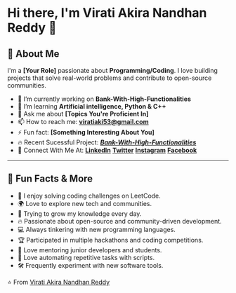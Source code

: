 <!---
ViratiAkiraNandhanReddy/ViratiAkiraNandhanReddy is a ✨ special ✨ repository because its `README.md` (this file) appears on your GitHub profile.
You can click the Preview link to take a look at your changes.
--->


# Hi there, I'm Virati Akira Nandhan Reddy 👋

## 🚀 About Me

I'm a **[Your Role]** passionate about **Programming/Coding**. I love building projects that solve real-world problems and contribute to open-source communities. 

- 🔭 I’m currently working on **Bank-With-High-Functionalities**
- 🌱 I’m learning **Artificial intelligence, Python & C++**
- 💬 Ask me about **[Topics You're Proficient In]**
- 📫 How to reach me: **viratiaki53@gmail.com**
- ⚡ Fun fact: **[Something Interesting About You]**
- 🔥 Recent Sucessful Project: [***Bank-With-High-Functionalities***](https://github.com/ViratiAkiraNandhanReddy/Bank-With-High-Functionalities)
- 📱 Connect With Me At: [**LinkedIn**]() [**Twitter**]() [**Instagram**]() [**Facebook**]()

---

## 🎉 Fun Facts & More

- 🧩 I enjoy solving coding challenges on LeetCode.
- 🌍 Love to explore new tech and communities.
- 🌱 Trying to grow my knowledge every day.
- 🔥 Passionate about open-source and community-driven development.
- 💻 Always tinkering with new programming languages.
- 🏆 Participated in multiple hackathons and coding competitions.
- 🌟 Love mentoring junior developers and students.
- 🔧 Love automating repetitive tasks with scripts.
- 🛠️ Frequently experiment with new software tools.

⭐️ From [Virati Akira Nandhan Reddy](https://github.com/ViratiAkiraNandhanReddy)
